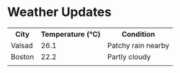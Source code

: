 # Weather Updates

<!-- WEATHER-UPDATE-START -->
<table><tr><th>City</th><th>Temperature (°C)</th><th>Condition</th></tr><tr><td>Valsad</td><td>26.1</td><td>Patchy rain nearby</td></tr><tr><td>Boston</td><td>22.2</td><td>Partly cloudy</td></tr><tr><td></td><td></td><td></td></tr></table>
<!-- WEATHER-UPDATE-END -->
